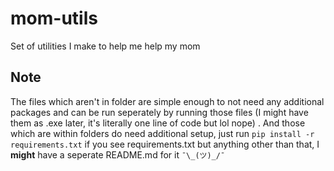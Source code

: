 # mom-utils
Set of utilities I make to help me help my mom


## Note
The files which aren't in folder are simple enough to not need any additional packages and can be run seperately by running those files (I might have them as .exe later, it's literally one line of code but lol nope) . And those which are within folders do need additional setup, just run `pip install -r requirements.txt` if you see requirements.txt but anything other than that, I **might** have a seperate README.md for it `¯\_(ツ)_/¯`